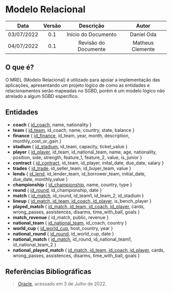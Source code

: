 ﻿# Modelo Relacional

|    Data    | Versão |      Descrição       |      Autor       |
|:----------:|:------:|:--------------------:|:----------------:|
| 03/07/2022 |  0.1   | Início do Documento  |    Daniel Oda    |
| 04/07/2022 |  0.1   | Revisão do Documente | Matheus Clemente |



## O que é?

O MREL (Modelo Relacional) é utilizado para apoiar a implementação das aplicações, apresentando um projeto lógico de como as entidades e relacionamentos serão mapeadas no SGBD, porém é um modelo lógico não atrelado a algum SGBD específico.

## Entidades

- **coach** { <ins>id_coach</ins>,  name, nationality }
- **team** { <ins>id_team</ins>, id_coach, name, country, state, balance }
- **finance** { <ins>id_finance</ins>, id_team, year, month, description, monthly_cost_or_gain }
- **stadium** { <ins>id_stadium</ins>, id_team, capacity, ticket_value }
- **player** { <ins>id_player</ins>, id_team, id_national_team, name, age, nationality, position, side, strength, feature_1, feature_2, value, is_junior }
- **contract** { <ins>id_contract</ins>,  id_team, id_player, inital_date, due_date, salary }
- **trades** { <ins>id_trade</ins>, id_seller_team, id_buyer_team, value }
- **lends** { <ins>id_lend</ins>, id_lender_team, id_borrower_team, initial_date, due_date, monthly_value }
- **championship** { <ins>id_championship</ins>, name, country, type }
- **round** { <ins>id_round</ins>,  id_championship, date }
- **match** { <ins>id_match</ins>,  id_round, id_team1, id_team_2, id_stadium }
-  **lineup** { <ins>id_match, id_team, id_coach, id_player</ins>, is_bench_player }
- **played_match** {  <ins>id_match, id_team, id_coach, id_player</ins>, cards, wrong_passes, assistences, disarms, time_with_ball, goals }
- **match_revenue** { id_match, public, revenue }
- **national_team** { <ins>id_national_team</ins>, id_coach, country }
- **world_cup** { <ins>id_world_cup</ins>, host_country, year }
- **national_round** { <ins>id_round</ins>,  id_world_cup, date } 
- **national_match** { <ins>id_match</ins>,  id_round, id_national_team1, id_national_team_2 }
- **national_played_match** {  <ins>id_match, id_team, id_coach, id_player</ins>, cards, wrong_passes, assistences, disarms, time_with_ball, goals }

## Referências Bibliográficas
> [Oracle](https://www.oracle.com/br/database/what-is-a-relational-database/), acessado em 3 de Julho de 2022.
